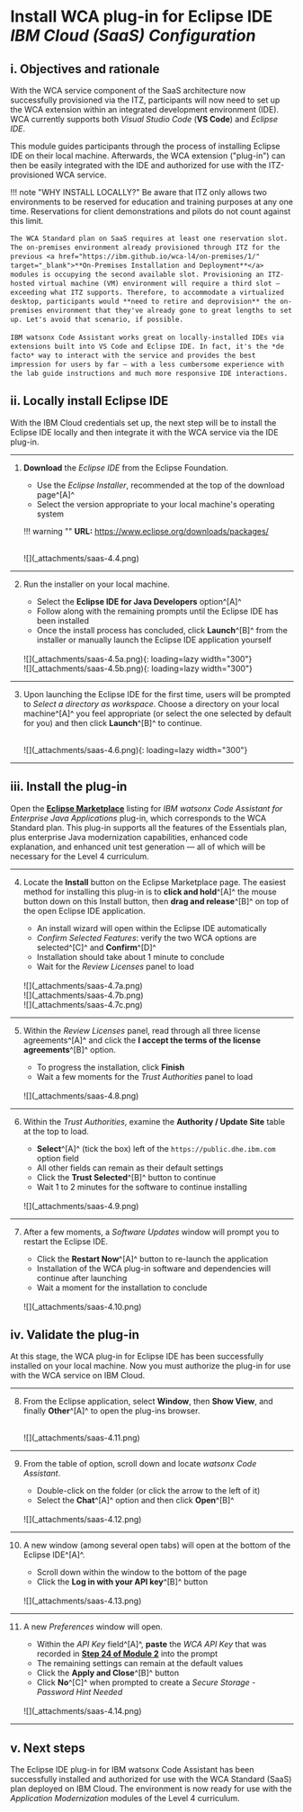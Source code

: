 # **Install WCA plug-in for Eclipse IDE**</br>*IBM Cloud (SaaS) Configuration*


## **i. Objectives and rationale**

With the WCA service component of the SaaS architecture now successfully provisioned via the ITZ, participants will now need to set up the WCA extension within an integrated development environment (IDE). WCA currently supports both *Visual Studio Code* (**VS Code**) and *Eclipse IDE*.

This module guides participants through the process of installing Eclipse IDE on their local machine. Afterwards, the WCA extension ("plug-in") can then be easily integrated with the IDE and authorized for use with the ITZ-provisioned WCA service.

!!! note "WHY INSTALL LOCALLY?"
    Be aware that ITZ only allows two environments to be reserved for education and training purposes at any one time. Reservations for client demonstrations and pilots do not count against this limit.
    
    The WCA Standard plan on SaaS requires at least one reservation slot. The on-premises environment already provisioned through ITZ for the previous <a href="https://ibm.github.io/wca-l4/on-premises/1/" target="_blank">**On-Premises Installation and Deployment**</a> modules is occupying the second available slot. Provisioning an ITZ-hosted virtual machine (VM) environment will require a third slot — exceeding what ITZ supports. Therefore, to accommodate a virtualized desktop, participants would **need to retire and deprovision** the on-premises environment that they've already gone to great lengths to set up. Let's avoid that scenario, if possible.

    IBM watsonx Code Assistant works great on locally-installed IDEs via extensions built into VS Code and Eclipse IDE. In fact, it's the *de facto* way to interact with the service and provides the best impression for users by far — with a less cumbersome experience with the lab guide instructions and much more responsive IDE interactions.


## **ii. Locally install Eclipse IDE**

With the IBM Cloud credentials set up, the next step will be to install the Eclipse IDE locally and then integrate it with the WCA service via the IDE plug-in.

---

1. **Download** the *Eclipse IDE* from the Eclipse Foundation.

    - Use the *Eclipse Installer*, recommended at the top of the download page^[A]^
    - Select the version appropriate to your local machine's operating system

    !!! warning ""
        **URL:** <a href="https://www.eclipse.org/downloads/packages/" target="_blank">https://www.eclipse.org/downloads/packages/</a>

    </br>
    ![](_attachments/saas-4.4.png)

---

2. Run the installer on your local machine.

    - Select the **Eclipse IDE for Java Developers** option^[A]^
    - Follow along with the remaining prompts until the Eclipse IDE has been installed
    - Once the install process has concluded, click **Launch**^[B]^ from the installer or manually launch the Eclipse IDE application yourself

    </br>
    ![](_attachments/saas-4.5a.png){: loading=lazy width="300"}
    </br>
    ![](_attachments/saas-4.5b.png){: loading=lazy width="300"}

---

3. Upon launching the Eclipse IDE for the first time, users will be prompted to *Select a directory as workspace*. Choose a directory on your local machine^[A]^ you feel appropriate (or select the one selected by default for you) and then click **Launch**^[B]^ to continue.

    </br>
    ![](_attachments/saas-4.6.png){: loading=lazy width="300"}

---

## **iii. Install the plug-in**

Open the <a href="https://marketplace.eclipse.org/content/ibm®-watsonx™-code-assistant-enterprise-java-applications" target="_blank">**Eclipse Marketplace**</a> listing for *IBM watsonx Code Assistant for Enterprise Java Applications* plug-in, which corresponds to the WCA Standard plan. This plug-in supports all the features of the Essentials plan, plus enterprise Java modernization capabilities, enhanced code explanation, and enhanced unit test generation — all of which will be necessary for the Level 4 curriculum.

---

4. Locate the **Install** button on the Eclipse Marketplace page. The easiest method for installing this plug-in is to **click and hold**^[A]^ the mouse button down on this Install button, then **drag and release**^[B]^ on top of the open Eclipse IDE application.

    - An install wizard will open within the Eclipse IDE automatically
    - *Confirm Selected Features*: verify the two WCA options are selected^[C]^ and **Confirm**^[D]^
    - Installation should take about 1 minute to conclude
    - Wait for the *Review Licenses* panel to load

    </br>
    ![](_attachments/saas-4.7a.png)
    </br>
    ![](_attachments/saas-4.7b.png)
    </br>
    ![](_attachments/saas-4.7c.png)

---

5. Within the *Review Licenses* panel, read through all three license agreements^[A]^ and click the **I accept the terms of the license agreements**^[B]^ option.
    
    - To progress the installation, click **Finish**
    - Wait a few moments for the *Trust Authorities* panel to load

    </br>
    ![](_attachments/saas-4.8.png)

---

6. Within the *Trust Authorities*, examine the **Authority / Update Site** table at the top to load.

    - **Select**^[A]^ (tick the box) left of the `https://public.dhe.ibm.com` option field
    - All other fields can remain as their default settings
    - Click the **Trust Selected**^[B]^ button to continue
    - Wait 1 to 2 minutes for the software to continue installing

    </br>
    ![](_attachments/saas-4.9.png)

---

7. After a few moments, a *Software Updates* window will prompt you to restart the Eclipse IDE.

    - Click the **Restart Now**^[A]^ button to re-launch the application
    - Installation of the WCA plug-in software and dependencies will continue after launching
    - Wait a moment for the installation to conclude

    </br>
    ![](_attachments/saas-4.10.png)

## **iv. Validate the plug-in**

At this stage, the WCA plug-in for Eclipse IDE has been successfully installed on your local machine. Now you must authorize the plug-in for use with the WCA service on IBM Cloud.

---

8. From the Eclipse application, select **Window**, then **Show View**, and finally **Other**^[A]^ to open the plug-ins browser.

    </br>
    ![](_attachments/saas-4.11.png)

---

9. From the table of option, scroll down and locate *watsonx Code Assistant*.

    - Double-click on the folder (or click the arrow to the left of it)
    - Select the **Chat**^[A]^ option and then click **Open**^[B]^

    </br>
    ![](_attachments/saas-4.12.png)
    
---

10. A new window (among several open tabs) will open at the bottom of the Eclipse IDE^[A]^.

    - Scroll down within the window to the bottom of the page
    - Click the **Log in with your API key**^[B]^ button

    </br>
    ![](_attachments/saas-4.13.png)

---

11. A new *Preferences* window will open.

    - Within the *API Key* field^[A]^, **paste** the *WCA API Key* that was recorded in <a href="https://ibm.github.io/wca-l4/saas/2/#iv-create-a-service-id-and-api-key" target="_blank">**Step 24 of Module 2**</a> into the prompt
    - The remaining settings can remain at the default values
    - Click the **Apply and Close**^[B]^ button
    - Click **No**^[C]^ when prompted to create a *Secure Storage - Password Hint Needed*

    </br>
    ![](_attachments/saas-4.14.png)

---

## **v. Next steps**

The Eclipse IDE plug-in for IBM watsonx Code Assistant has been successfully installed and authorized for use with the WCA Standard (SaaS) plan deployed on IBM Cloud. The environment is now ready for use with the *Application Modernization* modules of the Level 4 curriculum.